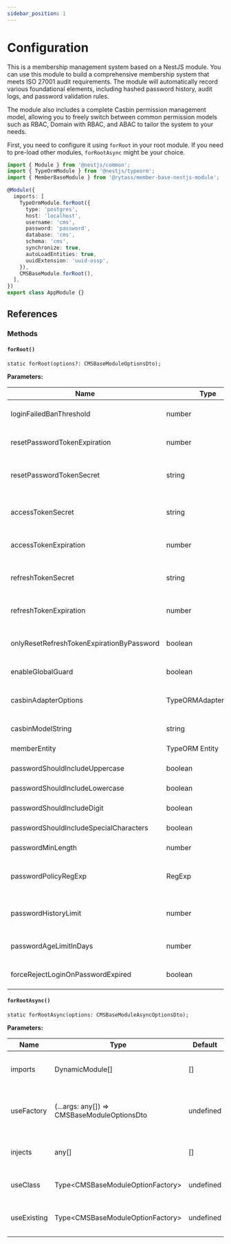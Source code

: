 ```yaml
---
sidebar_position: 1
---
```


# Configuration

This is a membership management system based on a NestJS module. You can use this module to build a comprehensive membership system that meets ISO 27001 audit requirements. The module will automatically record various foundational elements, including hashed password history, audit logs, and password validation rules.

The module also includes a complete Casbin permission management model, allowing you to freely switch between common permission models such as RBAC, Domain with RBAC, and ABAC to tailor the system to your needs.

First, you need to configure it using `forRoot` in your root module. If you need to pre-load other modules, `forRootAsync` might be your choice.

```typescript title="src/app.module.ts"
import { Module } from '@nestjs/common';
import { TypeOrmModule } from '@nestjs/typeorm';
import { MemberBaseModule } from '@rytass/member-base-nestjs-module';

@Module({
  imports: [
    TypeOrmModule.forRoot({
      type: 'postgres',
      host: 'localhost',
      username: 'cms',
      password: 'password',
      database: 'cms',
      schema: 'cms',
      synchronize: true,
      autoLoadEntities: true,
      uuidExtension: 'uuid-ossp',
    }),
    CMSBaseModule.forRoot(),
  ],
})
export class AppModule {}
```

## References

### Methods

#### `forRoot()`

```tsx
static forRoot(options?: CMSBaseModuleOptionsDto);
```

**Parameters:**

| Name                                      | Type                  | Default        | Description                                                   |
| ----------------------------------------- | --------------------- | -------------- | ------------------------------------------------------------- |
| loginFailedBanThreshold                   | number                | 5              | Number of allowed password attempts                           |
| resetPasswordTokenExpiration              | number                | 3600           | Seconds of reset password token expiration                    |
| resetPasswordTokenSecret                  | string                |                | Reset password token secret, will generate automatically      |
| accessTokenSecret                         | string                |                | Access token secret, will generate automatically              |
| accessTokenExpiration                     | number                | 900            | Seconds of access token expiration                            |
| refreshTokenSecret                        | string                |                | Refresh token secret, will generate automatically             |
| refreshTokenExpiration                    | number                | 900            | Seconds of refresh token expiration                           |
| onlyResetRefreshTokenExpirationByPassword | boolean               | false          | Refresh token expiration only reassign by password request    |
| enableGlobalGuard                         | boolean               | true           | Enable Casbin globally                                        |
| casbinAdapterOptions                      | TypeORMAdapterOptions |                | TypeORM configuration for casbin policies storage             |
| casbinModelString                         | string                | RBAC w/ Domain | Casbin modal string                                           |
| memberEntity                              | TypeORM Entity        | undefined      | Custom BaseMemberEntity                                       |
| passwordShouldIncludeUppercase            | boolean               | true           | Password Policy: Uppercase                                    |
| passwordShouldIncludeLowercase            | boolean               | true           | Password Policy: Lowercase                                    |
| passwordShouldIncludeDigit                | boolean               | true           | Password Policy: Digit                                        |
| passwordShouldIncludeSpecialCharacters    | boolean               | false          | Password Policy: Special Characters                           |
| passwordMinLength                         | number                | 8              | Password Policy: Min Length                                   |
| passwordPolicyRegExp                      | RegExp                |                | Password Policy: RegExp (Will overwrite above configure)      |
| passwordHistoryLimit                      | number                |                | Password Policy: Password History Check (Not duplicate)       |
| passwordAgeLimitInDays                    | number                |                | Password Policy: Change reminder (When expired)               |
| forceRejectLoginOnPasswordExpired         | boolean               | false          | If true, reject login when password is expired                |


#### `forRootAsync()`

```tsx
static forRootAsync(options: CMSBaseModuleAsyncOptionsDto);
```

**Parameters:**

| Name             | Type                                        | Default    | Description                                           |
| ---------------- | ------------------------------------------- | ---------- | ----------------------------------------------------- |
| imports          | DynamicModule[]                             | []         | Imported module before CMS module                     |
| useFactory       | (...args: any[]) => CMSBaseModuleOptionsDto | undefined  | Factory method to generate async options              |
| injects          | any[]                                       | []         | Inject symbol for useFactory method                   |
| useClass         | Type\<CMSBaseModuleOptionFactory\>          | undefined  | Options provider class                                |
| useExisting      | Type\<CMSBaseModuleOptionFactory\>          | undefined  | Options provider class symbol                         |
